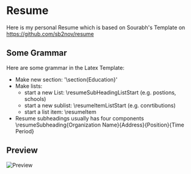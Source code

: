# Resume
Here is my personal Resume which is based on Sourabh's Template 
on https://github.com/sb2nov/resume

## Some Grammar
Here are some grammar in the Latex Template:
* Make new section: '\section{Education}'
* Make lists:
  * start a new List: \resumeSubHeadingListStart (e.g. postions, schools)
  * start a new sublist: \resumeItemListStart (e.g. conrtibutions)
  * start a list item: \resumeItem
* Resume subheadings usually has four components
  \resumeSubheading{Organization Name}{Address}{Position}{Time Period}

## Preview
![Preview](ResumePreview.png)
